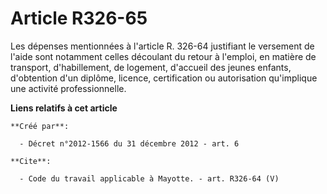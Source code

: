 # Article R326-65

Les dépenses mentionnées à l'article R. 326-64 justifiant le versement de l'aide sont notamment celles découlant du retour à
l'emploi, en matière de transport, d'habillement, de logement, d'accueil des jeunes enfants, d'obtention d'un diplôme,
licence, certification ou autorisation qu'implique une activité professionnelle.

**Liens relatifs à cet article**

	**Créé par**:

	  - Décret n°2012-1566 du 31 décembre 2012 - art. 6

	**Cite**:

	  - Code du travail applicable à Mayotte. - art. R326-64 (V)
